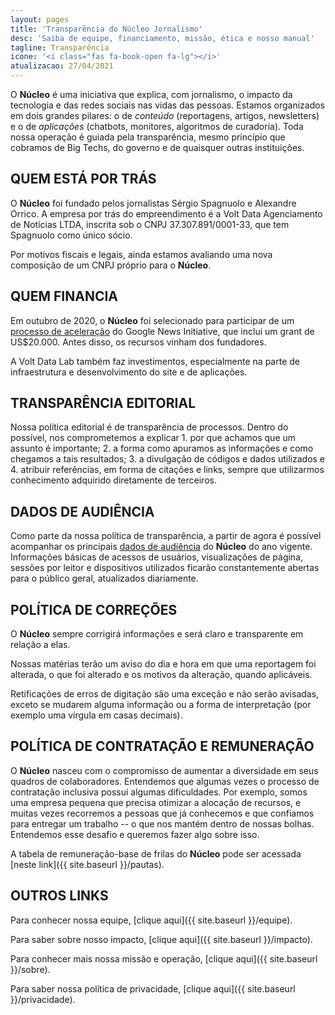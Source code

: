 ```yaml
---
layout: pages
title: 'Transparência do Núcleo Jornalismo'
desc: 'Saiba de equipe, financiamento, missão, ética e nosso manual'
tagline: Transparência
icone: '<i class="fas fa-book-open fa-lg"></i>'
atualizacao: 27/04/2021
---
```


O **Núcleo** é uma iniciativa que explica, com jornalismo, o impacto da tecnologia e das redes sociais nas vidas das pessoas. Estamos organizados em dois grandes pilares: o de _conteúdo_ (reportagens, artigos, newsletters) e o de _aplicações_ (chatbots, monitores, algoritmos de curadoria). Toda nossa operação é guiada pela transparência, mesmo princípio que cobramos de Big Techs, do governo e de quaisquer outras instituições.

## QUEM ESTÁ POR TRÁS
O **Núcleo** foi fundado pelos jornalistas Sérgio Spagnuolo e Alexandre Orrico. A empresa por trás do empreendimento é a Volt Data Agenciamento de Notícias LTDA, inscrita sob o CNPJ 37.307.891/0001-33, que tem Spagnuolo como único sócio.

Por motivos fiscais e legais, ainda estamos avaliando uma nova composição de um CNPJ próprio para o **Núcleo**.

## QUEM FINANCIA
Em outubro de 2020, o **Núcleo** foi selecionado para participar de um [processo de aceleração](https://nucleo.jor.br/institucional/2020-10-29-anuncio-nucleo-google) do Google News Initiative, que inclui um grant de US$20.000. Antes disso, os recursos vinham dos fundadores.

A Volt Data Lab também faz investimentos, especialmente na parte de infraestrutura e desenvolvimento do site e de aplicações.

## TRANSPARÊNCIA EDITORIAL
Nossa política editorial é de transparência de processos. Dentro do possível, nos comprometemos a explicar 1. por que achamos que um assunto é importante; 2. a forma como apuramos as informações e como chegamos a tais resultados; 3. a divulgação de códigos e dados utilizados e 4. atribuir referências, em forma de citações e links, sempre que utilizarmos conhecimento adquirido diretamente de terceiros.

## DADOS DE AUDIÊNCIA
Como parte da nossa política de transparência, a partir de agora é possível acompanhar os principais [dados de audiência](https://nucleo.jor.br/audiencia) do **Núcleo** do ano vigente. Informações básicas de acessos de usuários, visualizações de página, sessões por leitor e dispositivos utilizados ficarão constantemente abertas para o público geral, atualizados diariamente. 

## POLÍTICA DE CORREÇÕES
O **Núcleo** sempre corrigirá informações e será claro e transparente em relação a elas.

Nossas matérias terão um aviso do dia e hora em que uma reportagem foi alterada, o que foi alterado e os motivos da alteração, quando aplicáveis.

Retificações de erros de digitação são uma exceção e não serão avisadas, exceto se mudarem alguma informação ou a forma de interpretação (por exemplo uma vírgula em casas decimais).

## POLÍTICA DE CONTRATAÇÃO E REMUNERAÇÃO
O **Núcleo** nasceu com o compromisso de aumentar a diversidade em seus quadros de colaboradores. Entendemos que algumas vezes o processo de contratação inclusiva possui algumas dificuldades. Por exemplo, somos uma empresa pequena que precisa otimizar a alocação de recursos, e muitas vezes recorremos a pessoas que já conhecemos e que confiamos para entregar um trabalho -- o que nos mantém dentro de nossas bolhas. Entendemos esse desafio e queremos fazer algo sobre isso.

A tabela de remuneração-base de frilas do **Núcleo** pode ser acessada [neste link]({{ site.baseurl }}/pautas).   

## OUTROS LINKS

Para conhecer nossa equipe, [clique aqui]({{ site.baseurl }}/equipe).

Para saber sobre nosso impacto, [clique aqui]({{ site.baseurl }}/impacto).

Para conhecer mais nossa missão e operação, [clique aqui]({{ site.baseurl }}/sobre).

Para saber nossa política de privacidade, [clique aqui]({{ site.baseurl }}/privacidade).
